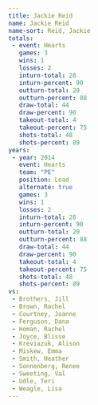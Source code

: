 ```yaml
---
title: Jackie Reid
name: Jackie Reid
name-sort: Reid, Jackie
totals:
 - event: Hearts
   games: 3
   wins: 1
   losses: 2
   inturn-total: 28
   inturn-percent: 90
   outturn-total: 20
   outturn-percent: 88
   draw-total: 44
   draw-percent: 90
   takeout-total: 4
   takeout-percent: 75
   shots-total: 48
   shots-percent: 89
years:
 - year: 2014
   event: Hearts
   team: "PE"
   position: Lead
   alternate: true
   games: 3
   wins: 1
   losses: 2
   inturn-total: 28
   inturn-percent: 90
   outturn-total: 20
   outturn-percent: 88
   draw-total: 44
   draw-percent: 90
   takeout-total: 4
   takeout-percent: 75
   shots-total: 48
   shots-percent: 89
vs:
 - Brothers, Jill
 - Brown, Rachel
 - Courtney, Joanne
 - Ferguson, Dana
 - Homan, Rachel
 - Joyce, Blisse
 - Kreviazuk, Alison
 - Miskew, Emma
 - Smith, Heather
 - Sonnenberg, Renee
 - Sweeting, Val
 - Udle, Teri
 - Weagle, Lisa
---
```

